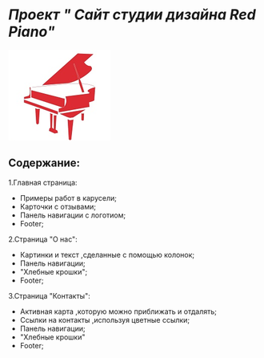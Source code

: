 # *Проект " Сайт студии дизайна Red Piano"*
![Логотип](https://github.com/KristinaTelkova/Progect/blob/main/images/logo.jpg)
## Содержание:

1.Главная страница:
- Примеры работ в карусели;
- Карточки с отзывами;
- Панель навигации с логотиом;
- Footer;

2.Страница "О нас":
- Картинки и текст ,сделанные с помощью колонок;
- Панель навигации;
- "Хлебные крошки";
- Footer;

3.Страница "Контакты":
- Активная карта ,которую можно приближать и отдалять;
- Ссылки на контакты ,используя цветные ссылки;
- Панель навигации;
- "Хлебные крошки"
- Footer;
